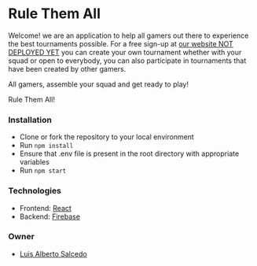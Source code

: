 # Rule Them All
Welcome! we are an application to help all gamers out there to experience the best tournaments possible. For a free sign-up at [our website NOT DEPLOYED YET](https://google.com) you can create your own tournament whether with your squad or open to everybody, you can also participate in tournaments that have been created by other gamers.

All gamers, assemble your squad and get ready to play!

Rule Them All!

### Installation
- Clone or fork the repository to your local environment
- Run `npm install`
- Ensure that .env file is present in the root directory with appropriate variables
- Run `npm start`

### Technologies
- Frontend: [React](https://reactjs.org/)
- Backend: [Firebase](https://firebase.google.com/)

### Owner
- [Luis Alberto Salcedo](https://github.com/Luis-S-S)
